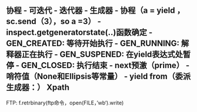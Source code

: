 协程
    - 可迭代
    - 迭代器
    - 生成器
    - 协程（a = yield ，sc.send（3），so a =3）
        - inspect.getgeneratorstate(..)函数确定
        - GEN_CREATED: 等待开始执行
        - GEN_RUNNING: 解释器正在执行
        - GEN_SUSPENED: 在yield表达式处暂停
        - GEN_CLOSED: 执行结束
        - next预激（prime）
        - 哨符值（None和Ellipsis等常量）
        - yield from（委派生成器：）
Xpath
-
FTP:
f.retrbinary(ftp命令，open(FILE，’wb‘).write)